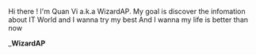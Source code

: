Hi there ! I'm Quan Vi a.k.a WizardAP. 
My goal is discover the infomation about IT World and I wanna try my best 
And I wanna my life is better than now 

_____WizardAP____
